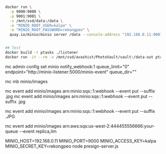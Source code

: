 


```bash

docker run \
  -p 9000:9000 \
  -p 9001:9001 \
  -v /mnt/ssd/data:/data \
  -e "MINIO_ROOT_USER=kalpa" \
  -e "MINIO_ROOT_PASSWORD=rekongpeo" \
  quay.io/minio/minio server /data --console-address "192.168.0.11:9001"


## Test
docker build -t ptasks ./listener
docker run -it --rm -v /mnt/ssd/avashist/PhotoVault/vault:/data-out ptasks python my_tasks.py

```


mc admin config set minio notify_webhook:1 queue_limit="0"  endpoint="http://minio-listener:5000/minio-event" queue_dir=""

mc mb minio/images

mc event add minio/images arn:minio:sqs::1:webhook --event put --suffix .jpg
mc event add minio/images arn:minio:sqs::1:webhook --event put --suffix .jpg


mc event add minio/images arn:minio:sqs::1:webhook --event put --suffix .JPG


mc event add minio/images arn:aws:sqs:us-west-2:444455556666:your-queue --event replica,ilm


MINIO_HOST=192.168.0.11 MINIO_PORT=9000 MINIO_ACCESS_KEY=kalpa MINIO_SECRET_KEY=rekongpeo node presign-server.js